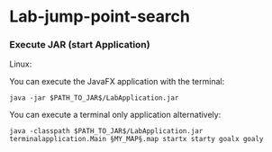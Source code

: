 # Lab-jump-point-search

### Execute JAR (start Application)

Linux:

You can execute the JavaFX application with the terminal:
```
java -jar $PATH_TO_JAR$/LabApplication.jar
```

You can execute a terminal only application alternatively:
```
java -classpath $PATH_TO_JAR$/LabApplication.jar terminalapplication.Main §MY_MAP§.map startx starty goalx goaly
```